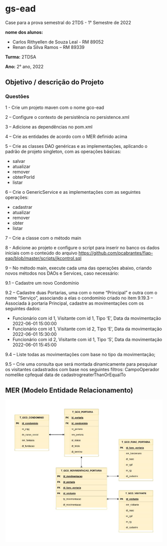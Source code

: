 # gs-ead
Case para a prova semestral do 2TDS - 1° Semestre de 2022

**nome dos alunos:** 

* Carlos Rithyellen de Souza Leal - RM 89052
* Renan da Silva Ramos – RM 89339

**Turma:** 2TDSA

**Ano:** 2° ano, 2022

## Objetivo / descrição do Projeto

### Questões
1 - Crie um projeto maven com o nome gco-ead

2 – Configure o contexto de persistência no persistence.xml

3 – Adicione as dependências no pom.xml

4 – Crie as entidades de acordo com o MER definido acima

5 – Crie as classes DAO genéricas e as implementações, aplicando o
padrão de projeto singleton, com as operações básicas:
* salvar
* atualizar
* remover
* obterPorId
* listar

6 – Crie o GenericService e as implementações com as seguintes
operações:
* cadastrar
* atualizar
* remover
* obter
* listar

7 – Crie a classe com o método main

8 - Adicione ao projeto e configure o script para inserir no banco os dados
iniciais com o conteúdo do arquivo https://github.com/pcabrantes/fiap-eap/blob/master/scripts/jkcontrol.sql

9 – No método main, execute cada uma das operações abaixo, criando
novos métodos nos DAOs e Services, caso necessário:

9.1 – Cadastre um novo Condomínio

9.2 – Cadastre duas Portarias, uma com o nome “Principal” e outra com o
nome “Serviço”, associando a elas o condomínio criado no item 9.19.3 – Associada à portaria Principal, cadastre as movimentações com os
seguintes dados:
* Funcionário com id 1, Visitante com id 1, Tipo ‘E’, Data da
movimentação 2022-06-01 15:00:00
* Funcionário com id 1, Visitante com id 2, Tipo ‘E’, Data da
movimentação 2022-06-01 15:30:00
* Funcionário com id 2, Visitante com id 1, Tipo ‘S’, Data da
movimentação 2022-06-01 15:45:00

9.4 – Liste todas as movimentações com base no tipo da movimentação;

9.5 – Crie uma consulta que será montada dinamicamente para pesquisar
os visitantes cadastrados com base nos seguintes filtros:
CampoOperador
nomelike
cpfequal
data de cadastrogreaterThanOrEqualTo

## MER (Modelo Entidade Relacionamento)

<img src="/imagem.jpg" width="550">
